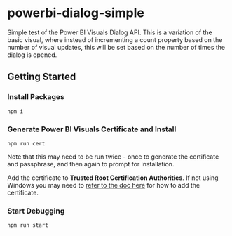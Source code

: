# powerbi-dialog-simple

Simple test of the Power BI Visuals Dialog API. This is a variation of the basic visual, where instead of incrementing a count property based on the number of visual updates, this will be set based on the number of times the dialog is opened.

## Getting Started

### Install Packages

```
npm i
```

### Generate Power BI Visuals Certificate and Install

```
npm run cert
```

Note that this may need to be run twice - once to generate the certificate and passphrase, and then again to prompt for installation.

Add the certificate to **Trusted Root Certification Authorities**. If not using Windows you may need to [refer to the doc here](https://docs.microsoft.com/en-us/power-bi/developer/visuals/environment-setup) for how to add the certificate.

### Start Debugging

```
npm run start
```
